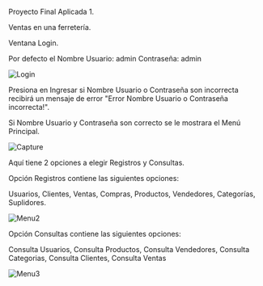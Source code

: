 Proyecto Final Aplicada 1.

Ventas en una ferretería.

Ventana Login.

Por defecto el Nombre Usuario: admin
Contraseña: admin

![Login](https://user-images.githubusercontent.com/64700344/89246668-a6b94280-d5d9-11ea-8078-ff7806b7dbf6.png)

Presiona en Ingresar si Nombre Usuario o Contraseña son incorrecta
recibirá un mensaje de error "Error Nombre Usuario o Contraseña incorrecta!".

Si Nombre Usuario y Contraseña son correcto se le mostrara el Menú Principal.

![Capture](https://user-images.githubusercontent.com/65502311/209022357-dc0407cb-27ca-46f6-936c-ae19faf46829.PNG)

Aquí tiene 2 opciones a elegir Registros y Consultas.

Opción Registros contiene las siguientes opciones:

Usuarios,
Clientes,
Ventas,
Compras,
Productos,
Vendedores,
Categorías,
Suplidores.

![Menu2](https://user-images.githubusercontent.com/64700344/89246824-f5ff7300-d5d9-11ea-884a-434befcb626e.png)


Opción Consultas contiene las siguientes opciones:

Consulta Usuarios,
Consulta Productos,
Consulta Vendedores,
Consulta Categorias,
Consulta Clientes,
Consulta Ventas

![Menu3](https://user-images.githubusercontent.com/64700344/89246883-13ccd800-d5da-11ea-879e-6112badd2fde.png)

